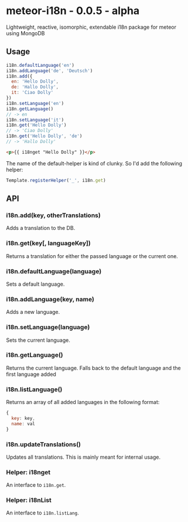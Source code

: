 # meteor-i18n - 0.0.5 - alpha
Lightweight, reactive, isomorphic, extendable i18n package for meteor using MongoDB

## Usage

```js
i18n.defaultLanguage('en')
i18n.addLanguage('de', 'Deutsch')
i18n.add({
  en: 'Hello Dolly',
  de: 'Hallo Dolly',
  it: 'Ciao Dolly'
})
i18n.setLanguage('en')
i18n.getLanguage()
// -> en
i18n.setLanguage('it')
i18n.get('Hello Dolly')
// -> 'Ciao Dolly'
i18n.get('Hello Dolly', 'de')
// -> 'Hallo Dolly'
```

```html
<p>{{ i18nget "Hello Dolly" }}</p>
```

The name of the default-helper is kind of clunky. So I'd add the following helper:

```js
Template.registerHelper('_', i18n.get)
```

## API
### i18n.add(key, otherTranslations)
Adds a translation to the DB.

### i18n.get(key[, languageKey])
Returns a translation for either the passed language or the current one.

### i18n.defaultLanguage(language)
Sets a default language.

### i18n.addLanguage(key, name)
Adds a new language.

### i18n.setLanguage(language)
Sets the current language.

### i18n.getLanguage()
Returns the current language. Falls back to the default language and the first language added

### i18n.listLanguage()
Returns an array of all added languages in the following format:
```js
{
  key: key,
  name: val
}
```

### i18n.updateTranslations()
Updates all translations. This is mainly meant for internal usage.

### Helper: i18nget
An interface to `i18n.get`.

### Helper: i18nList
An interface to `i18n.listLang`.
